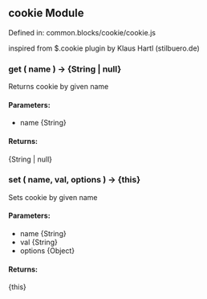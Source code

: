 ## cookie Module

Defined in: common.blocks/cookie/cookie.js

inspired from $.cookie plugin by Klaus Hartl (stilbuero.de)

### get ( name ) → {String | null}

Returns cookie by given name

#### Parameters:

* name {String}

#### Returns:

{String | null}

### set ( name, val, options ) → {this}

Sets cookie by given name

#### Parameters:

* name {String}
* val {String}
* options {Object}

#### Returns:

{this}

